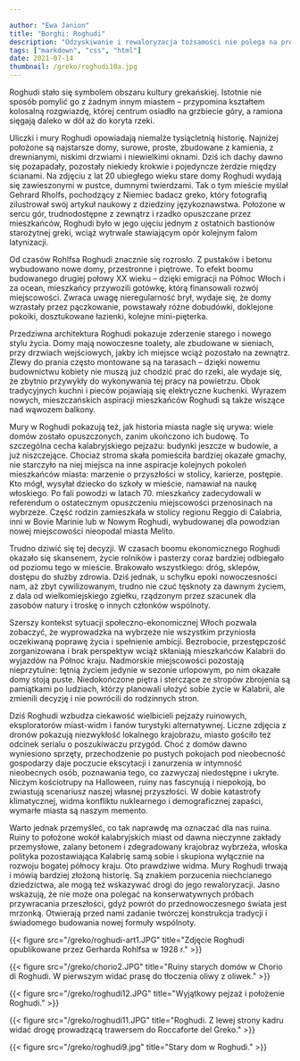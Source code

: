 ```yaml
---

author: "Ewa Janion"
title: "Borghi: Roghudi"
description: "Odzyskiwanie i rewaloryzacja tożsamości nie polega na próbach przywracania przeszłości, ale na twórczej konstrukcji tradycji i budowaniu nowej formuły wspólnoty. "
tags: ["markdown", "css", "html"]
date: 2021-07-14
thumbnail: /greko/roghudi10a.jpg
---
```


Roghudi stało się symbolem obszaru kultury grekańskiej. Istotnie nie sposób pomylić go z żadnym innym miastem – przypomina kształtem kolosalną rozgwiazdę, której centrum osiadło na grzbiecie góry, a ramiona sięgają daleko w dół aż do koryta rzeki.

Uliczki i mury Roghudi opowiadają niemalże tysiącletnią historię. Najniżej położone są najstarsze domy, surowe, proste, zbudowane z kamienia, z drewnianymi, niskimi drzwiami i niewielkimi oknami. Dziś ich dachy dawno się pozapadały, pozostały niekiedy krokwie i pojedyncze żerdzie między ścianami. Na zdjęciu z lat 20 ubiegłego wieku stare domy Roghudi wydają się zawieszonymi w pustce, dumnymi twierdzami. Tak o tym mieście myślał Gehrard Rholfs, pochodzący z Niemiec badacz greko, który fotografią zilustrował swój artykuł naukowy z dziedziny językoznawstwa. Położone w sercu gór, trudnodostępne z zewnątrz i rzadko opuszczane przez mieszkańców, Roghudi było w jego ujęciu jednym z ostatnich bastionów starożytnej greki, wciąż wytrwale stawiającym opór kolejnym falom latynizacji. 

Od czasów Rohlfsa Roghudi znacznie się rozrosło. Z pustaków i betonu wybudowano nowe domy, przestronne i piętrowe. To efekt boomu budowanego drugiej połowy XX wieku – dzięki emigracji na Północ Włoch i za ocean, mieszkańcy przywozili gotówkę, którą finansowali rozwój miejscowości. Zwraca uwagę nieregularność brył, wydaje się, że domy wzrastały przez pączkowanie, powstawały różne dobudówki, doklejone pokoiki, dosztukowane łazienki, kolejne mini-pięterka. 

Przedziwna architektura Roghudi pokazuje zderzenie starego i nowego stylu życia. Domy mają nowoczesne toalety, ale zbudowane w sieniach, przy drzwiach wejściowych, jakby ich miejsce wciąż pozostało na zewnątrz. Zlewy do prania często montowane są na tarasach – dzięki nowemu budownictwu kobiety nie muszą już chodzić prać do rzeki, ale wydaje się, że zbytnio przywykły do wykonywania tej pracy na powietrzu. Obok tradycyjnych kuchni i pieców pojawiają się elektryczne kuchenki. Wyrazem nowych, mieszczańskich aspiracji mieszkańców Roghudi są także wiszące nad wąwozem balkony.

Mury w Roghudi pokazują też, jak historia miasta nagle się urywa: wiele domów zostało opuszczonych, zanim ukończono ich budowę. To szczególna cecha kalabryjskiego pejzażu: budynki jeszcze w budowie, a już niszczejące. Chociaż stroma skała pomieściła bardziej okazałe gmachy, nie starczyło na niej miejsca na inne aspiracje kolejnych pokoleń mieszkańców miasta: marzenie o przyszłości w stolicy, karierze, postępie. Kto mógł, wysyłał dziecko do szkoły w mieście, namawiał na naukę włoskiego.  Po fali powodzi w latach 70. mieszkańcy zadecydowali w referendum o ostatecznym opuszczeniu miejscowości przenosinach na wybrzeże. Część rodzin zamieszkała w stolicy regionu Reggio di Calabria, inni w Bovie Marinie lub w Nowym Roghudi, wybudowanej dla powodzian nowej miejscowości nieopodal miasta Melito. 

Trudno dziwić się tej decyzji. W czasach boomu ekonomicznego Roghudi okazało się skansenem, życie rolników i pasterzy coraz bardziej odbiegało od poziomu tego w mieście. Brakowało wszystkiego: dróg, sklepów, dostępu do służby zdrowia. Dziś jednak, u schyłku epoki nowoczesności nam, aż zbyt cywilizowanym, trudno nie czuć tęsknoty za dawnym życiem, z dala od wielkomiejskiego zgiełku, rządzonym przez szacunek dla zasobów natury i troskę o innych członków wspólnoty. 

Szerszy kontekst sytuacji społeczno-ekonomicznej Włoch pozwala zobaczyć, że wyprowadzka na wybrzeże nie wszystkim przyniosła oczekiwaną poprawę życia i spełnienie ambicji. Bezrobocie, przestępczość zorganizowana i brak perspektyw wciąż skłaniają mieszkańców Kalabrii do wyjazdów na Północ kraju. Nadmorskie miejscowości pozostają nieprzytulne: tętnią życiem jedynie w sezonie urlopowym, po nim okazałe domy stoją puste. Niedokończone piętra i sterczące ze stropów zbrojenia są pamiątkami po ludziach, którzy planowali ułożyć sobie życie w Kalabrii, ale zmienili decyzję i nie powrócili do rodzinnych stron.  

Dziś Roghudi wzbudza ciekawość wielbicieli pejzaży ruinowych, eksploratorów miast-widm i fanów turystyki alternatywnej. Liczne zdjęcia z dronów pokazują niezwykłość lokalnego krajobrazu, miasto gościło też odcinek serialu o poszukiwaczu przygód. Choć z domów dawno wyniesiono sprzęty, przechodzenie po pustych pokojach pod nieobecność gospodarzy daje poczucie ekscytacji i zanurzenia w intymność nieobecnych osób, poznawania tego, co zazwyczaj niedostępne i ukryte. Niczym kościotrupy na Halloween, ruiny nas fascynują i niepokoją, bo zwiastują scenariusz naszej własnej przyszłości. W dobie katastrofy klimatycznej, widma konfliktu nuklearnego i demograficznej zapaści, wymarłe miasta są naszym memento. 

Warto jednak przemyśleć, co tak naprawdę ma oznaczać dla nas ruina.  Ruiny to położone wokół kalabryjskich miast od dawna nieczynne zakłady przemysłowe, zalany betonem i zdegradowany krajobraz wybrzeża, włoska polityka pozostawiająca Kalabrię samą sobie i skupiona wyłącznie na rozwoju bogatej północy kraju. Oto prawdziwe widma. Mury Roghudi trwają i mówią bardziej złożoną historię. Są znakiem porzucenia niechcianego dziedzictwa, ale mogą też wskazywać drogi do jego rewaloryzacji. Jasno wskazują, że nie może ona polegać na konserwatywnych próbach przywracania przeszłości, gdyż powrót do przednowoczesnego świata jest mrzonką. Otwierają przed nami zadanie twórczej konstrukcja tradycji i świadomego budowania nowej formuły wspólnoty.


{{< figure src="/greko/roghudi-art1.JPG" title="Zdjęcie Roghudi opublikowane przez Gerharda Rohlfsa w 1928 r." >}}

{{< figure src="/greko/chorio2.JPG" title="Ruiny starych domów w Chorio di Roghudi. W pierwszym widać prasę do tłoczenia oliwy z oliwek." >}}

{{< figure src="/greko/roghudi12.JPG" title="Wyjątkowy pejzaż i położenie Roghudi." >}}

{{< figure src="/greko/roghudi11.JPG" title="Roghudi. Z lewej strony kadru widać drogę prowadzącą trawersem do Roccaforte del Greko." >}}

{{< figure src="/greko/roghudi9.jpg" title="Stary dom w Roghudi." >}}
